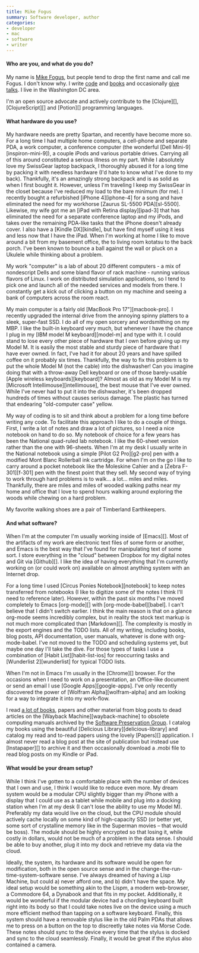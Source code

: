 ```yaml
---
title: Mike Fogus
summary: Software developer, author
categories:
- developer
- mac
- software
- writer
---
```


#### Who are you, and what do you do?

My name is [Mike Fogus](http://www.fogus.me/ "Mike's website."), but people tend to drop the first name and call me Fogus. I don't know why. I write [code](http://github.com/fogus "Mike's Github account.") and [books](http://www.joyofclojure.com/ "Mike's book on Clojure.") and occasionally [give talks](http://www.fogus.me/talks/ "Mike's talks."). I live in the Washington DC area.

I'm an open source advocate and actively contribute to the [Clojure][], [ClojureScript][] and [Potion][] programming languages.

#### What hardware do you use?

My hardware needs are pretty Spartan, and recently have become more so. For a long time I had multiple home computers, a cell-phone and separate PDA, a work computer, a conference computer (the wonderful [Dell Mini-9][inspiron-mini-9]), a couple iPods and various portable drives. Carrying all of this around constituted a serious illness on my part. While I absolutely love my SwissGear laptop backpack, I thoroughly abused it for a long time by packing it with needless hardware (I'd hate to know what I've done to my back). Thankfully, it's an amazingly strong backpack and is as solid as when I first bought it. However, unless I'm traveling I keep my SwissGear in the closet because I've reduced my load to the bare minimum (for me). I recently bought a refurbished [iPhone 4][iphone-4] for a song and have eliminated the need for my workhorse [Zaurus SL-5500 PDA][sl-5500]. Likewise, my wife got me an [iPad with Retina display][ipad-3] that has eliminated the need for a separate conference laptop and my iPods, and takes over the remaining PDA-like tasks that the iPhone doesn't already cover. I also have a [Kindle DX][kindle], but have find myself using it less and less now that I have the iPad. When I'm working at home I like to move around a bit from my basement office, the to living room kotatsu to the back porch. I've been known to bounce a ball against the wall or pluck on a Ukulele while thinking about a problem.

My work "computer" is a lab of about 20 different computers - a mix of nondescript Dells and some bland flavor of rack machine - running various flavors of Linux. I work on distributed simulation applications, so I tend to pick one and launch all of the needed services and models from there. I constantly get a kick out of clicking a button on my machine and seeing a bank of computers across the room react.

My main computer is a fairly old [MacBook Pro 17"][macbook-pro]. I recently upgraded the internal drive from the annoying spinny platters to a sleek, super-fast SSD. I do all of my open sorcery and wordsmithing on my MBP. I like the built-in keyboard very much, but whenever I have the chance I plug in my [IBM model M keyboard][model-m] and type with it. I could stand to lose every other piece of hardware that I own before giving up my Model M. It is easily the most stable and sturdy piece of hardware that I have ever owned. In fact, I've had it for about 20 years and have spilled coffee on it probably six times. Thankfully, the way to fix this problem is to put the whole Model M (not the cable) into the dishwasher! Can you imagine doing that with a throw-away Dell keyboard or one of those barely-usable [Apple wireless keyboards][keyboard]? Almost as old as my Model M is my [Microsoft Intellimouse][intellimouse], the best mouse that I've ever owned. While I've never had to put it into the dishwasher, it's been dropped hundreds of times without causes serious damage. The plastic has turned that endearing "old-computer case" yellow.

My way of coding is to sit and think about a problem for a long time before writing any code. To facilitate this approach I like to do a couple of things. First, I write a lot of notes and draw a lot of pictures, so I need a nice notebook on hand to do so. My notebook of choice for a few years has been the National quad-ruled lab notebook. I like the 60-sheet version rather than the one with 96-sheets. When I'm at my desk I usually write in the National notebook using a simple [Pilot G2 Pro][g2-pro] pen with a modified Mont Blanc Rollerball ink cartridge. For when I'm on the go I like to carry around a pocket notebook like the Moleskine Cahier and a [Zebra F-301][f-301] pen with the finest point that they sell. My second way of trying to work through hard problems is to walk... a lot... miles and miles. Thankfully, there are miles and miles of wooded walking paths near my home and office that I love to spend hours walking around exploring the woods while chewing on a hard problem.

My favorite walking shoes are a pair of Timberland Earthkeepers.

#### And what software?

When I'm at the computer I'm usually working inside of [Emacs][]. Most of the artifacts of my work are electronic text files of some form or another, and Emacs is the best way that I've found for manipulating text of some sort. I store everything in the "cloud" between Dropbox for my digital notes and Git via [Github][]. I like the idea of having everything that I'm currently working on (or could work on) available on almost anything system with an Internet drop.

For a long time I used [Circus Ponies Notebook][notebook] to keep notes transferred from notebooks (I like to digitize some of the notes I think I'll need to reference later). However, within the past six months I've moved completely to Emacs [org-mode][] with [org-mode-babel][babel]. I can't believe that I didn't switch earlier. I think the main reason is that on a glance org-mode seems incredibly complex, but in reality the stock text markup is not much more complicated than [Markdown][]. The complexity is mostly in the export engines and the TODO lists. All of my writing, including books, blog posts, API documentation, user manuals, whatever is done with org-mode-babel. I've not moved to the TODO and scheduling systems yet, but maybe one day I'll take the dive. For those types of tasks I use a combination of [Habit List][habit-list-ios] for reoccurring tasks and [Wunderlist 2][wunderlist] for typical TODO lists.

When I'm not in Emacs I'm usually in the [Chrome][] browser. For the occasions when I need to work on a presentation, an Office-like document or send an email I use [Google Apps][google-apps]. I've only recently discovered the power of [Wolfram Alpha][wolfram-alpha] and am looking for a way to integrate it into my work-flow.

I read [a lot of books](http://www.goodreads.com/author/show/3514864.Michael_Fogus "Mike's books on Goodreads."), papers and other material from blog posts to dead articles on the [Wayback Machine][wayback-machine] to obsolete computing manuals archived by the [Software Preservation Group](http://www.softwarepreservation.org/ "The Software Preservation Group."). I catalog my books using the beautiful [Delicious Library][delicious-library] and catalog my read and to-read papers using the lovely [Papers][] application. I almost never read a blog post at the site of publication but instead use [Instapaper][] to archive it and then occasionally download a .mobi file to read blog posts on my Kindle or iPad.

#### What would be your dream setup?

While I think I've gotten to a comfortable place with the number of devices that I own and use, I think I would like to reduce even more. My dream system would be a modular CPU slightly bigger than my iPhone with a display that I could use as a tablet while mobile and plug into a docking station when I'm at my desk (I can't lose the ability to use my Model M). Preferably my data would live on the cloud, but the CPU module should actively cache locally on some kind of high-capacity SSD (or better yet, some sort of crystalline memory like in the Superman movies – that would be boss). The module should be highly encrypted so that losing it, while costly in dollars, would not be much of a problem in the data sense. I should be able to buy another, plug it into my dock and retrieve my data via the cloud.

Ideally, the system, its hardware and its software would be open for modification, both in the open source sense and in the change-the-run-time-system-software sense. I've always dreamed of having a Lisp Machine, but could a) never afford one, and b) didn't have the space. My ideal setup would be something akin to the Lispm, a modern web-browser, a Commodore 64, a Dynabook and that fits in my pocket. Additionally, it would be wonderful if the modular device had a chording keyboard built right into its body so that I could take notes live on the device using a much more efficient method than tapping on a software keyboard. Finally, this system should have a removable stylus like in the old Palm PDAs that allows me to press on a button on the top to discreetly take notes via Morse Code. These notes should sync to the device every time that the stylus is docked and sync to the cloud seamlessly. Finally, it would be great if the stylus also contained a camera.